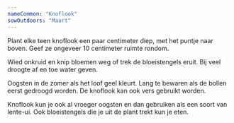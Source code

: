 ```yaml
---
nameCommon: "Knoflook"
sowOutdoors: "Maart"
---
```


<p class="plant-content">Plant elke teen knoflook een paar centimeter diep, met het puntje naar boven. Geef ze ongeveer 10 centimeter ruimte rondom.</p>

<p class="plant-content">Wied onkruid en knip bloemen weg of trek de bloeistengels eruit. Bij veel droogte af en toe water geven.</p>

<p class="plant-content">Oogsten in de zomer als het loof geel kleurt. Lang te bewaren als de bollen eerst gedroogd worden. De knoflook kan ook vers gebruikt worden.</p>

<p class="plant-content">Knoflook kun je ook al vroeger oogsten en dan gebruiken als een soort van lente-ui. Ook bloeistengels die je uit de plant trekt kun je eten.</p>